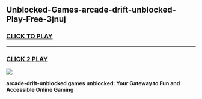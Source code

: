 
## Unblocked-Games-arcade-drift-unblocked-Play-Free-3jnuj
<h3>
<a href="https://premium76.site?title=arcade-drift-unblocked&ref=18A1">CLICK TO PLAY</a></h3>
<hr>

<h3>
<a href="https://premium76.site?title=arcade-drift-unblocked&ref=18A1">CLICK 2 PLAY</a>
  
</h3>

<a href="https://premium76.site?title=arcade-drift-unblocked&ref=18A1"><img src="https://clearcache.store/games.png"></a>


**arcade-drift-unblocked games unblocked: Your Gateway to Fun and Accessible Online Gaming**
